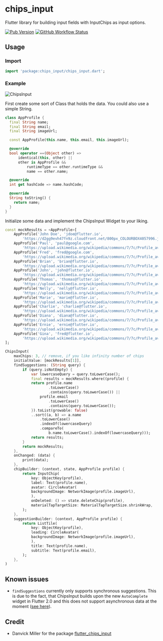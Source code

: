 # chips_input

Flutter library for building input fields with InputChips as input options.

[![Pub Version](https://img.shields.io/pub/v/chips_input?style=for-the-badge)](https://pub.dev/packages/chips_input)
[![GitHub Workflow Status](https://img.shields.io/github/workflow/status/zsoerenm/chips_input/CI?style=for-the-badge)](https://github.com/zsoerenm/chips_input/actions?query=workflow%3ACI)

## Usage

### Import

```dart
import 'package:chips_input/chips_input.dart';
```

### Example

![ChipsInput](https://github.com/zsoerenm/chips_input/blob/main/example/chips_input.png?raw=true)

First create some sort of Class that holds the data. You could also use a simple String.
```dart
class AppProfile {
  final String name;
  final String email;
  final String imageUrl;

  const AppProfile(this.name, this.email, this.imageUrl);

  @override
  bool operator ==(Object other) =>
      identical(this, other) ||
      other is AppProfile &&
          runtimeType == other.runtimeType &&
          name == other.name;

  @override
  int get hashCode => name.hashCode;

  @override
  String toString() {
    return name;
  }
}
```

Initialize some data and implement the ChipsInput Widget to your liking.
```dart
const mockResults = <AppProfile>[
    AppProfile('John Doe', 'jdoe@flutter.io',
        'https://d2gg9evh47fn9z.cloudfront.net/800px_COLOURBOX4057996.jpg'),
    AppProfile('Paul', 'paul@google.com',
        'https://upload.wikimedia.org/wikipedia/commons/7/7c/Profile_avatar_placeholder_large.png'),
    AppProfile('Fred', 'fred@google.com',
        'https://upload.wikimedia.org/wikipedia/commons/7/7c/Profile_avatar_placeholder_large.png'),
    AppProfile('Brian', 'brian@flutter.io',
        'https://upload.wikimedia.org/wikipedia/commons/7/7c/Profile_avatar_placeholder_large.png'),
    AppProfile('John', 'john@flutter.io',
        'https://upload.wikimedia.org/wikipedia/commons/7/7c/Profile_avatar_placeholder_large.png'),
    AppProfile('Thomas', 'thomas@flutter.io',
        'https://upload.wikimedia.org/wikipedia/commons/7/7c/Profile_avatar_placeholder_large.png'),
    AppProfile('Nelly', 'nelly@flutter.io',
        'https://upload.wikimedia.org/wikipedia/commons/7/7c/Profile_avatar_placeholder_large.png'),
    AppProfile('Marie', 'marie@flutter.io',
        'https://upload.wikimedia.org/wikipedia/commons/7/7c/Profile_avatar_placeholder_large.png'),
    AppProfile('Charlie', 'charlie@flutter.io',
        'https://upload.wikimedia.org/wikipedia/commons/7/7c/Profile_avatar_placeholder_large.png'),
    AppProfile('Diana', 'diana@flutter.io',
        'https://upload.wikimedia.org/wikipedia/commons/7/7c/Profile_avatar_placeholder_large.png'),
    AppProfile('Ernie', 'ernie@flutter.io',
        'https://upload.wikimedia.org/wikipedia/commons/7/7c/Profile_avatar_placeholder_large.png'),
    AppProfile('Gina', 'fred@flutter.io',
        'https://upload.wikimedia.org/wikipedia/commons/7/7c/Profile_avatar_placeholder_large.png'),
];

ChipsInput(
    maxChips: 3, // remove, if you like infinity number of chips
    initialValue: [mockResults[1]],
    findSuggestions: (String query) {
        if (query.isNotEmpty) {
            var lowercaseQuery = query.toLowerCase();
            final results = mockResults.where((profile) {
            return profile.name
                    .toLowerCase()
                    .contains(query.toLowerCase()) ||
                profile.email
                    .toLowerCase()
                    .contains(query.toLowerCase());
            }).toList(growable: false)
            ..sort((a, b) => a.name
                .toLowerCase()
                .indexOf(lowercaseQuery)
                .compareTo(
                    b.name.toLowerCase().indexOf(lowercaseQuery)));
            return results;
        }
        return mockResults;
    },
    onChanged: (data) {
        print(data);
    },
    chipBuilder: (context, state, AppProfile profile) {
        return InputChip(
            key: ObjectKey(profile),
            label: Text(profile.name),
            avatar: CircleAvatar(
            backgroundImage: NetworkImage(profile.imageUrl),
            ),
            onDeleted: () => state.deleteChip(profile),
            materialTapTargetSize: MaterialTapTargetSize.shrinkWrap,
        );
    },
    suggestionBuilder: (context, AppProfile profile) {
        return ListTile(
            key: ObjectKey(profile),
            leading: CircleAvatar(
            backgroundImage: NetworkImage(profile.imageUrl),
            ),
            title: Text(profile.name),
            subtitle: Text(profile.email),
        );
    },
)
```

## Known issues

* `findSuggestions` currently only supports synchronous suggestions. This is due to the fact, that ChipsInput builds upon the new `AutoComplete` widget in Flutter 2.0 and this does not support asynchronous data at the moment ([see here](https://github.com/flutter/flutter/pull/62927#issuecomment-792145269)).

## Credit

* Danvick Miller for the package [flutter_chips_input](https://github.com/danvick/flutter_chips_input)